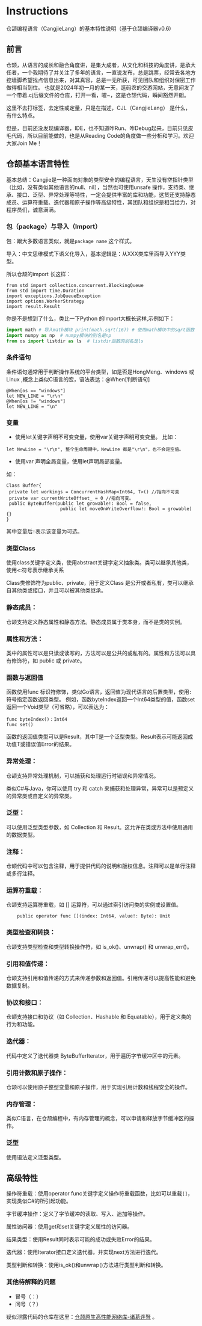 # Instructions

仓颉编程语言（CangjieLang）的基本特性说明（基于仓颉编译器v0.6)

## 前言

仓颉，从语言的成长和融合角度讲，是集大成者，从文化和科技的角度讲，是承大任者，一个我期待了并关注了多年的语言，一直说发布，总是跳票，经常去各地方挖墙脚希望找点信息出来，对其真容，总是一无所获，可见团队和组织对保密工作做得相当到位。
也就是2024年初一月的某一天，逛码农的交游网站，无意间发了一个带着.cj后缀文件的仓库，打开一看，嚯~，这是仓颉代码，瞬间豁然开朗。

这里不去打标签，去定性或定量，只是在描述，CJL（CangjieLang） 是什么，有什么特点。

但是，目前还没发现编译器，IDE，也不知道咋Run、咋Debug起来，目前只见皮毛代码，所以目前能做的，也是从Reading Code的角度做一些分析和学习。欢迎大家Join Me！



## 仓颉基本语言特性

基本总结：Cangjie是一种面向对象的类型安全的编程语言，天生没有空指针类型（比如，没有类似其他语言的null、nil），当然也可使用unsafe 操作，支持类、继承、接口、泛型、异常处理等特性，一定会提供丰富的库和功能，这货还支持静态成员、运算符重载、迭代器和原子操作等高级特性，其团队和组织是相当给力，对程序员们，诚意满满。



### 包（package）与导入（Import） 

包：跟大多数语言类似，就是`package name` 这个样式。


导入：中文思维模式下语义化导入，基本逻辑是：从XXX类库里面导入YYY类型。

所以仓颉的import 长这样：

```Cangjie
from std import collection.concurrent.BlockingQueue
from std import time.Duration
import exceptions.JobQueueException
import options.WorkerStrategy
import result.Result
```


你是不是想到了什么，类比一下Python 的Import大概长这样,示例如下：

```Python
import math # 导入math模块 print(math.sqrt(16)) # 使用math模块中的sqrt函数
import numpy as np  # numpy模块的别名是np
from os import listdir as ls  # listdir函数的别名是ls
```

### 条件语句
条件语句通常用于判断操作系统的平台类型，如是否是HongMeng、windows 或Linux ,概念上类似C语言的宏，语法表达：@When[判断语句]

```Cangjie
@When[os == "windows"]
let NEW_LINE = "\r\n"
@When[os != "windows"]
let NEW_LINE = "\n"
```

### 变量

- 使用let关键字声明不可变变量，使用var关键字声明可变变量。
比如：
```Cangjie
let NewLine = "\r\n", 整个生命周期中，NewLine 都是"\r\n"，也不会是空值。
```
- 使用var 声明全局变量，使用let声明局部变量。

如：
```Cangjie
Class Buffer{
 private let workings = ConcurrentHashMap<Int64, T>() //指向不可变
 private var currentWriteOffset_ = 0 //指向可变。
 public ByteBuffer(public let growable!: Bool = false,
                    public let moveOnWriteOverflow!: Bool = growable){}
}
```
其中变量后`!`表示该变量为可选。
### 类型Class

使用class关键字定义类，使用abstract关键字定义抽象类。类可以继承其他类，使用<:符号表示继承关系

Class类修饰符为public、private，用于定义Class 是公开或者私有，类可以继承自其他类或接口，并且可以被其他类继承。


### 静态成员：

仓颉支持定义静态属性和静态方法。静态成员属于类本身，而不是类的实例。

### 属性和方法：

类中的属性可以是只读或读写的，方法可以是公共的或私有的。属性和方法可以具有修饰符，如 public 或 private。



### 函数与返回值

函数使用func 标识符修饰，类似Go语言，返回值为现代语言的后置类型，使用`:`符号指定函数返回类型。
例如，函数byteIndex返回一个Int64类型的值，函数set返回一个Void类型（可省略），可以表达为：

```Cangjie
func byteIndex()：Int64
func set() 
```
函数的返回值类型可以是Result<T>，其中T是一个泛型类型。Result<T>表示可能返回成功值T或错误值Error的结果。



### 异常处理：

仓颉支持异常处理机制，可以捕获和处理运行时错误和异常情况。

类似C#与Java，你可以使用 try 和 catch 来捕获和处理异常，异常可以是预定义的异常类或自定义的异常类。


### 泛型：

可以使用泛型类型参数，如 Collection<Byte> 和 Result<Unit>。这允许在类或方法中使用通用的数据类型。

### 注释：

仓颉代码中可以包含注释，用于提供代码的说明和版权信息。注释可以是单行注释或多行注释。


### 运算符重载：

仓颉支持运算符重载，如 [] 运算符，可以通过索引访问类的实例或设置值。

```Cangjie
    public operator func [](index: Int64, value!: Byte): Unit
```


### 类型检查和转换：

仓颉支持类型检查和类型转换操作符，如 is_ok()、unwrap() 和 unwrap_err()。

### 引用和值传递：

仓颉支持引用和值传递的方式来传递参数和返回值。引用传递可以提高性能和避免数据复制。


### 协议和接口：

仓颉支持接口和协议（如 Collection、Hashable 和 Equatable），用于定义类的行为和功能。

### 迭代器：

代码中定义了迭代器类 ByteBufferIterator，用于遍历字节缓冲区中的元素。

### 引用计数和原子操作：

仓颉可以使用原子整型变量和原子操作，用于实现引用计数和线程安全的操作。


### 内存管理：

类似C语言，在仓颉编程中，有内存管理的概念，可以申请和释放字节缓冲区的操作。


### 泛型
使用<Type>语法定义泛型类型。


## 高级特性

操作符重载：使用operator func关键字定义操作符重载函数，比如可以重载`[]`，实现类似C#的所引起功能。

字节缓冲操作：定义了字节缓冲的读取、写入、追加等操作。

属性访问器：使用get和set关键字定义属性的访问器。

结果类型：使用Result同时表示可能的成功或失败Error的结果。

迭代器：使用Iterator接口定义迭代器，并实现next方法进行迭代。

类型判断和转换：使用is_ok()和unwrap()方法进行类型判断和转换。




### 其他待解释的问题


- 冒号（：）
- 问号（？）


疑似泄露代码的仓库在这里：[仓颉原生高性能网络库-诸葛连弩](https://gitee.com/HW-PLLab/lianu) 。